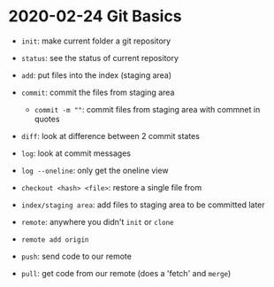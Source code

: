 # 2020-02-24 Git Basics

- `init`: make current folder a git repository
- `status`: see the status of current repository
- `add`: put files into the index (staging area)
- `commit`: commit the files from staging area
  - `commit -m ""`: commit files from staging area with commnet in quotes
- `diff`: look at difference between 2 commit states
- `log`: look at commit messages
- `log --oneline`: only get the oneline view
- `checkout <hash> <file>`: restore a single file from

- `index/staging area`: add files to staging area to be committed later

- `remote`: anywhere you didn't `init` or `clone`
- `remote add origin`
- `push`: send code to our remote
- `pull`: get code from our remote (does a 'fetch' and `merge`)
